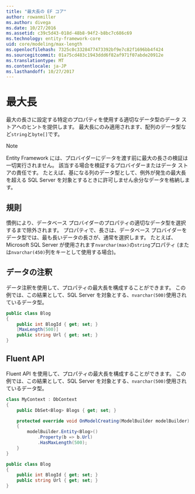 ```yaml
---
title: "最大長の EF コア"
author: rowanmiller
ms.author: divega
ms.date: 10/27/2016
ms.assetid: c39c5d43-018d-48b8-94f2-b8bc7c686c69
ms.technology: entity-framework-core
uid: core/modeling/max-length
ms.openlocfilehash: 7325c0c3328477473392bf9e7c82f1696bb4f424
ms.sourcegitcommit: 01a75cd483c1943ddd6f82af971f07abde20912e
ms.translationtype: MT
ms.contentlocale: ja-JP
ms.lasthandoff: 10/27/2017
---
```

# <a name="maximum-length"></a>最大長

最大の長さに設定する特定のプロパティを使用する適切なデータ型のデータ ストアへのヒントを提供します。 最大長にのみ適用されます、配列のデータ型など`string`と`byte[]`です。

> [!NOTE]  
> Entity Framework には、プロバイダーにデータを渡す前に最大の長さの検証は一切実行されません。 該当する場合を検証するプロバイダーまたはデータ ストアの責任です。 たとえば、基になる列のデータ型として、例外が発生の最大長を超える SQL Server を対象とするときに許可しません余分なデータを格納します。

## <a name="conventions"></a>規則

慣例により、データベース プロバイダーのプロパティの適切なデータ型を選択するまで除外されます。 プロパティで、長さは、データベース プロバイダーをデータ型では、最も長いデータの長さが、通常を選択します。 たとえば、Microsoft SQL Server が使用されます`nvarchar(max)`の`string`プロパティ (または`nvarchar(450)`列をキーとして使用する場合)。

## <a name="data-annotations"></a>データの注釈

データ注釈を使用して、プロパティの最大長を構成することができます。 この例では、この結果として、SQL Server を対象とする、`nvarchar(500)`使用されているデータ型。

<!-- [!code-csharp[Main](samples/core/Modeling/DataAnnotations/Samples/MaxLength.cs?highlight=4)] -->
``` csharp
public class Blog
{
    public int BlogId { get; set; }
    [MaxLength(500)]
    public string Url { get; set; }
}
```

## <a name="fluent-api"></a>Fluent API

Fluent API を使用して、プロパティの最大長を構成することができます。 この例では、この結果として、SQL Server を対象とする、`nvarchar(500)`使用されているデータ型。

<!-- [!code-csharp[Main](samples/core/Modeling/FluentAPI/Samples/MaxLength.cs?highlight=7,8,9)] -->
``` csharp
class MyContext : DbContext
{
    public DbSet<Blog> Blogs { get; set; }

    protected override void OnModelCreating(ModelBuilder modelBuilder)
    {
        modelBuilder.Entity<Blog>()
            .Property(b => b.Url)
            .HasMaxLength(500);
    }
}

public class Blog
{
    public int BlogId { get; set; }
    public string Url { get; set; }
}
```
